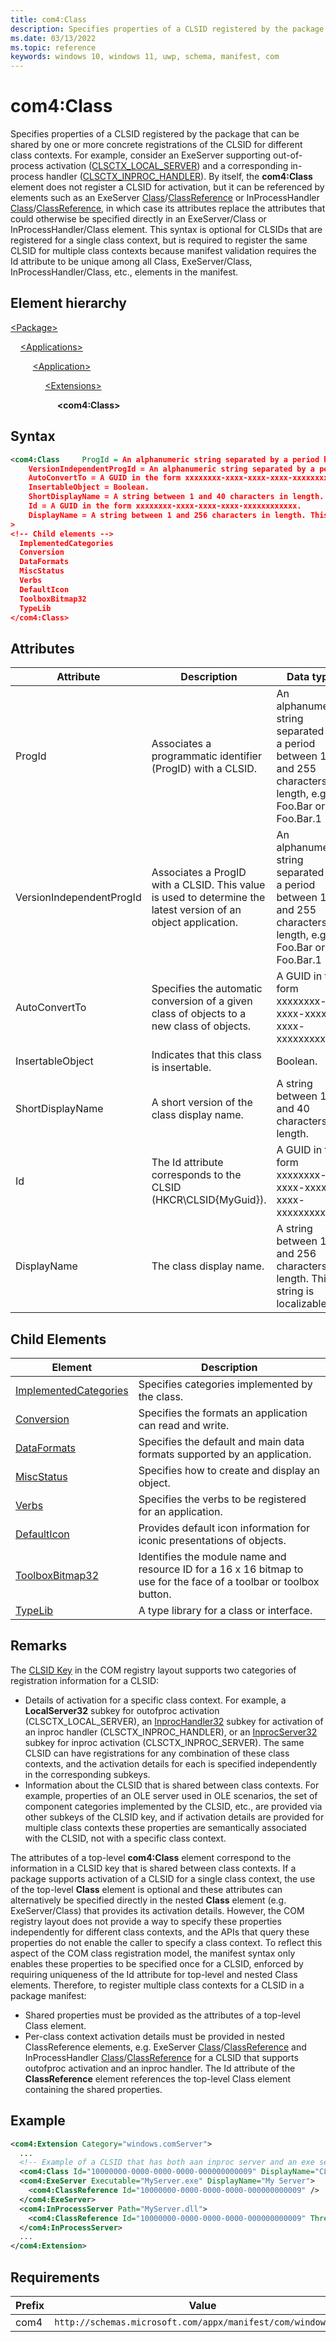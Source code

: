 ```yaml
---
title: com4:Class
description: Specifies properties of a CLSID registered by the package that can be shared by one or more concrete registrations of the CLSID for different class contexts.
ms.date: 03/13/2022
ms.topic: reference
keywords: windows 10, windows 11, uwp, schema, manifest, com
---
```


# com4:Class

Specifies properties of a CLSID registered by the package that can be shared by one or more concrete registrations of the CLSID for different class contexts. For example, consider an ExeServer supporting out-of-process activation ([CLSCTX_LOCAL_SERVER](/windows/win32/api/wtypesbase/ne-wtypesbase-clsctx)) and a corresponding in-process handler ([CLSCTX_INPROC_HANDLER](/windows/win32/api/wtypesbase/ne-wtypesbase-clsctx)). By itself, the **com4:Class** element does not register a CLSID for activation, but it can be referenced by elements such as an ExeServer [Class](element-com4-exeserver-class.md)/[ClassReference](element-com4-exeserver-classreference.md) or InProcessHandler [Class](element-com4-inprocesshandler-class.md)/[ClassReference](element-com4-inprocesshandler-classreference.md), in which case its attributes replace the attributes that could otherwise be specified directly in an ExeServer/Class or InProcessHandler/Class element. This syntax is optional for CLSIDs that are registered for a single class context, but is required to register the same CLSID for multiple class contexts because manifest validation requires the Id attribute to be unique among all Class, ExeServer/Class, InProcessHandler/Class, etc., elements in the manifest.

## Element hierarchy

[\<Package\>](element-package.md)

&nbsp;&nbsp;&nbsp;&nbsp;[\<Applications\>](element-applications.md)

&nbsp;&nbsp;&nbsp;&nbsp; &nbsp;&nbsp;&nbsp;&nbsp;[\<Application\>](element-application.md)

&nbsp;&nbsp;&nbsp;&nbsp; &nbsp;&nbsp;&nbsp;&nbsp; &nbsp;&nbsp;&nbsp;&nbsp;[\<Extensions\>](element-1-extensions.md)

&nbsp;&nbsp;&nbsp;&nbsp; &nbsp;&nbsp;&nbsp;&nbsp; &nbsp;&nbsp;&nbsp;&nbsp; &nbsp;&nbsp;&nbsp;&nbsp;**\<com4:Class\>**

## Syntax

```xml
<com4:Class     ProgId = An alphanumeric string separated by a period between 1 and 255 characters in length, e.g. Foo.Bar or Foo.Bar.1
    VersionIndependentProgId = An alphanumeric string separated by a period between 1 and 255 characters in length, e.g. Foo.Bar or Foo.Bar.1
    AutoConvertTo = A GUID in the form xxxxxxxx-xxxx-xxxx-xxxx-xxxxxxxxxxxx.
    InsertableObject = Boolean.
    ShortDisplayName = A string between 1 and 40 characters in length.
    Id = A GUID in the form xxxxxxxx-xxxx-xxxx-xxxx-xxxxxxxxxxxx.
    DisplayName = A string between 1 and 256 characters in length. This string is localizable.
>
<!-- Child elements -->
  ImplementedCategories
  Conversion
  DataFormats
  MiscStatus
  Verbs
  DefaultIcon
  ToolboxBitmap32
  TypeLib
</com4:Class>
```


## Attributes

| Attribute | Description | Data type | Required |
| -----------| -------------| -----------| ----------|
| ProgId | Associates a programmatic identifier (ProgID) with a CLSID. | An alphanumeric string separated by a period between 1 and 255 characters in length, e.g. Foo.Bar or Foo.Bar.1| Yes |
| VersionIndependentProgId | Associates a ProgID with a CLSID. This value is used to determine the latest version of an object application. | An alphanumeric string separated by a period between 1 and 255 characters in length, e.g. Foo.Bar or Foo.Bar.1| Yes |
| AutoConvertTo | Specifies the automatic conversion of a given class of objects to a new class of objects. | A GUID in the form xxxxxxxx-xxxx-xxxx-xxxx-xxxxxxxxxxxx.| Yes |
| InsertableObject | Indicates that this class is insertable. | Boolean.| Yes |
| ShortDisplayName | A short version of the class display name. | A string between 1 and 40 characters in length.| Yes |
| Id | The Id attribute corresponds to the CLSID (HKCR\CLSID\{MyGuid}). | A GUID in the form xxxxxxxx-xxxx-xxxx-xxxx-xxxxxxxxxxxx.| Yes |
| DisplayName | The class display name. | A string between 1 and 256 characters in length. This string is localizable.| Yes |


## Child Elements

| Element | Description |
| -----------| -------------|
| [ImplementedCategories](element-com4-implementedcategories.md) | Specifies categories implemented by the class. |
| [Conversion](element-com4-conversion.md) | Specifies the formats an application can read and write. |
| [DataFormats](element-com4-dataformats.md) | Specifies the default and main data formats supported by an application. |
| [MiscStatus](element-com4-miscstatus.md) | Specifies how to create and display an object. |
| [Verbs](element-com4-verbs.md) | Specifies the verbs to be registered for an application. |
| [DefaultIcon](element-com4-defaulticon.md) | Provides default icon information for iconic presentations of objects. |
| [ToolboxBitmap32](element-com4-toolboxbitmap32.md) | Identifies the module name and resource ID for a 16 x 16 bitmap to use for the face of a toolbar or toolbox button. |
| [TypeLib](element-com4-class-typelib.md) | A type library for a class or interface. |


## Remarks

The [CLSID Key](/windows/win32/com/clsid-key-hklm) in the COM registry layout supports two categories of registration information for a CLSID:

- Details of activation for a specific class context. For example, a **LocalServer32** subkey for outofproc activation (CLSCTX_LOCAL_SERVER), an [InprocHandler32](/windows/win32/com/inprochandler32) subkey for activation of an inproc handler (CLSCTX_INPROC_HANDLER), or an [InprocServer32](/windows/win32/com/inprocserver32) subkey for inproc activation (CLSCTX_INPROC_SERVER). The same CLSID can have registrations for any combination of these class contexts, and the activation details for each is specified independently in the corresponding subkeys.
- Information about the CLSID that is shared between class contexts. For example, properties of an OLE server used in OLE scenarios, the set of component categories implemented by the CLSID, etc., are provided via other subkeys of the CLSID key, and if activation details are provided for multiple class contexts these properties are semantically associated with the CLSID, not with a specific class context.

The attributes of a top-level **com4:Class** element correspond to the information in a CLSID key that is shared between class contexts. If a package supports activation of a CLSID for a single class context, the use of the top-level **Class** element is optional and these attributes can alternatively be specified directly in the nested **Class** element (e.g. ExeServer/Class) that provides its activation details. However, the COM registry layout does not provide a way to specify these properties independently for different class contexts, and the APIs that query these properties do not enable the caller to specify a class context. To reflect this aspect of the COM class registration model, the manifest syntax only enables these properties to be specified once for a CLSID, enforced by requiring uniqueness of the Id attribute for top-level and nested Class elements. Therefore, to register multiple class contexts for a CLSID in a package manifest:

- Shared properties must be provided as the attributes of a top-level Class element.
- Per-class context activation details must be provided in nested ClassReference elements, e.g. ExeServer [Class](element-com4-exeserver-class.md)/[ClassReference](element-com4-exeserver-classreference.md) and InProcessHandler [Class](element-com4-inprocesshandler-class.md)/[ClassReference](element-com4-inprocesshandler-class.md) for a CLSID that supports outofproc activation and an inproc handler. The Id attribute of the **ClassReference** element references the top-level Class element containing the shared properties.


## Example

```xml
<com4:Extension Category="windows.comServer">
  ...
  <!-- Example of a CLSID that has both aan inproc server and an exe server implementation, using top level Claass and ClassReference -->
  <com4:Class Id="10000000-0000-0000-0000-000000000009" DisplayName="CLSID_FOO3"/>
  <com4:ExeServer Executable="MyServer.exe" DisplayName="My Server">
    <com4:ClassReference Id="10000000-0000-0000-0000-000000000009" />
  </com4:ExeServer>
  <com4:InProcessServer Path="MyServer.dll">
    <com4:ClassReference Id="10000000-0000-0000-0000-000000000009" ThreadingModel="Both"/>
  </com4:InProcessServer>
  ...
</com4:Extension>
```

## Requirements
| Prefix | Value |
| ---------------| -------------------------------------------------------------|
| com4 | `http://schemas.microsoft.com/appx/manifest/com/windows10/4` |
